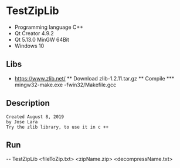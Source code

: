 # TestZipLib
* Programming language C++
* Qt Creator 4.9.2
* Qt 5.13.0 MinGW 64Bit
* Windows 10
## Libs
* https://www.zlib.net/
** Download zlib-1.2.11.tar.gz
** Compile
*** mingw32-make.exe -fwin32/Makefile.gcc
## Description
```
Created August 8, 2019
by Jose Lara
Try the zlib library, to use it in c ++
```
## Run
-- TestZipLib <fileToZip.txt> <zipName.zip> <decompressName.txt>
